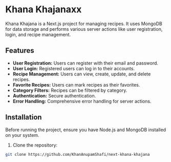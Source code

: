 # Khana Khajanaxx

Khana Khajana is a Next.js project for managing recipes. It uses MongoDB for data storage and performs various server actions like user registration, login, and recipe management.

## Features

- **User Registration:** Users can register with their email and password.
- **User Login:** Registered users can log in to their accounts.
- **Recipe Management:** Users can view, create, update, and delete recipes.
- **Favorite Recipes:** Users can mark recipes as their favorites.
- **Category Filters:** Recipes can be filtered by category.
- **Authentication:** Secure authentication.
- **Error Handling:** Comprehensive error handling for server actions.

## Installation

Before running the project, ensure you have Node.js and MongoDB installed on your system.

1. Clone the repository:

```bash
git clone https://github.com/KhanAnupamShafi/next-khana-khajana
```
